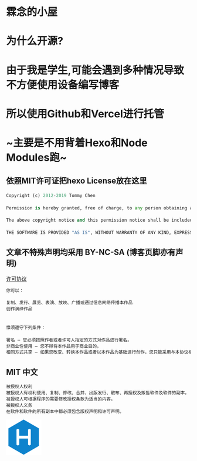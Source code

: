 # 霖念的小屋  
# 为什么开源?  
# 由于我是学生,可能会遇到多种情况导致不方便使用设备编写博客 
# 所以使用Github和Vercel进行托管  
# ~主要是不用背着Hexo和Node Modules跑~  
## 依照MIT许可证把hexo License放在这里  
```python
Copyright (c) 2012-2019 Tommy Chen

Permission is hereby granted, free of charge, to any person obtaining a copy of this software and associated documentation files (the "Software"), to deal in the Software without restriction, including without limitation the rights to use, copy, modify, merge, publish, distribute, sublicense, and/or sell copies of the Software, and to permit persons to whom the Software is furnished to do so, subject to the following conditions:

The above copyright notice and this permission notice shall be included in all copies or substantial portions of the Software.

THE SOFTWARE IS PROVIDED "AS IS", WITHOUT WARRANTY OF ANY KIND, EXPRESS OR IMPLIED, INCLUDING BUT NOT LIMITED TO THE WARRANTIES OF MERCHANTABILITY, FITNESS FOR A PARTICULAR PURPOSE AND NONINFRINGEMENT. IN NO EVENT SHALL THE AUTHORS OR COPYRIGHT HOLDERS BE LIABLE FOR ANY CLAIM, DAMAGES OR OTHER LIABILITY, WHETHER IN AN ACTION OF CONTRACT, TORT OR OTHERWISE, ARISING FROM, OUT OF OR IN CONNECTION WITH THE SOFTWARE OR THE USE OR OTHER DEALINGS IN THE SOFTWARE.
```
## 文章不特殊声明均采用 BY-NC-SA (博客页脚亦有声明)
[许可协议](https://creativecommons.org/licenses/by-nc-sa/4.0/deed.zh)
```javascript
你可以：

复制、发行、展览、表演、放映、广播或通过信息网络传播本作品
创作演绎作品
 

惟须遵守下列条件：

署名 — 您必须按照作者或者许可人指定的方式对作品进行署名。
非商业性使用 — 您不得将本作品用于商业目的。
相同方式共享 — 如果您改变、转换本作品或者以本作品为基础进行创作，您只能采用与本协议相同的许可协议发布基于本作品的演绎作品。
```
## MIT 中文
```javascript
被授权人权利
被授权人有权利使用、复制、修改、合并、出版发行、散布、再授权及贩售软件及软件的副本。
被授权人可根据程序的需要修改授权条款为适当的内容。
被授权人义务
在软件和软件的所有副本中都必须包含版权声明和许可声明。
```
![Hexo Logo](https://github.com/vercel/vercel/blob/master/packages/frameworks/logos/hexo.svg)

 

